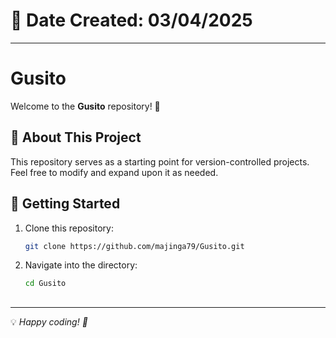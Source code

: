 # 📅 Date Created: 03/04/2025

---

# Gusito

Welcome to the **Gusito** repository! 🎉

## 📌 About This Project
This repository serves as a starting point for version-controlled projects.  
Feel free to modify and expand upon it as needed.

## 🚀 Getting Started

1. Clone this repository:
   ```bash
   git clone https://github.com/majinga79/Gusito.git
   ```
2. Navigate into the directory:
   ```bash
   cd Gusito
   ```

##
---
💡 *Happy coding! 🚀*

